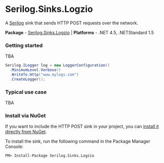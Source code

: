 # Serilog.Sinks.Logzio


A [Serilog](http://serilog.net/) sink that sends HTTP POST requests over the network.

**Package** - [Serilog.Sinks.Logzio](https://www.nuget.org/packages/serilog.sinks.logzio) | **Platforms** - .NET 4.5, .NETStandard 1.5

### Getting started

TBA

```csharp
Serilog.ILogger log = new LoggerConfiguration()
  .MinimumLevel.Verbose()
  .WriteTo.Http("www.mylogs.com")
  .CreateLogger();
```


### Typical use case

TBA


### Install via NuGet

If you want to include the HTTP POST sink in your project, you can [install it directly from NuGet](https://www.nuget.org/packages/Serilog.Sinks.Logzio).

To install the sink, run the following command in the Package Manager Console:

```
PM> Install-Package Serilog.Sinks.Logzio
```